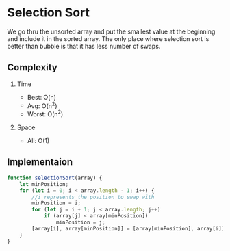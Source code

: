 # Selection Sort
We go thru the unsorted array and put the smallest value at the beginning and include it in the sorted array. The only place where selection sort is better than bubble is that it has less number of swaps.

## Complexity
1. Time
	* Best: O(n)
	* Avg: O(n<sup>2</sup>)
	* Worst: O(n<sup>2</sup>)


2. Space
	* All: O(1)

## Implementaion
```javascript
function selectionSort(array) {
    let minPosition;
    for (let i = 0; i < array.length - 1; i++) {
        //i represents the position to swap with
        minPosition = i;
        for (let j = i + 1; j < array.length; j++)
            if (array[j] < array[minPosition])
                minPosition = j;
        [array[i], array[minPosition]] = [array[minPosition], array[i]];
    }
}
```